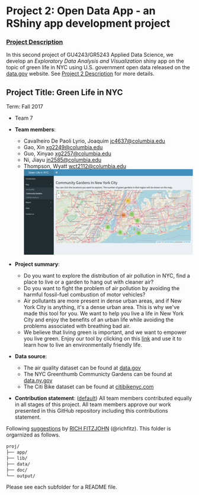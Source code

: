 # Project 2: Open Data App - an RShiny app development project
### [Project Description](doc/project2_desc.md)


In this second project of GU4243/GR5243 Applied Data Science, we develop an *Exploratory Data Analysis and Visualization* shiny app on the topic of green life in NYC using U.S. government open data released on the [data.gov](https://data.gov/) website. See [Project 2 Description](doc/project2_desc.md) for more details.  

## Project Title: Green Life in NYC
Term: Fall 2017

+ Team 7
+ **Team members**:
	+ Cavalheiro De Paoli Lyrio, Joaquim jc4637@columbia.edu
	+ Gao, Xin xg2249@columbia.edu
	+ Guo, Xinyao xg2257@columbia.edu
	+ Ni, Jiayu jn2585@columbia.edu
	+ Thompson, Wyatt wct2112@columbia.edu
![screenshot](doc/Screenshot-App.png)

+ **Project summary**: 
	+ Do you want to explore the distribution of air pollution in NYC, find a place to live or a garden to hang out with cleaner air? 
	+ Do you want to fight the problem of air pollution by avoiding the harmful fossil-fuel combustion of motor vehicles? 
	+ Air pollutants are more present in dense urban areas, and if New York City is anything, it's a dense urban area. This is why we've made this tool for you. We want to help you live a life in New York City and enjoy the benefits of an urban life while avoiding the problems associated with breathing bad air.
	+ We believe that living green is important, and we want to empower you live green. Enjoy our tool by clicking on this [link]() and use it to learn how to live an environmentally friendly life. 	

+ **Data source**: 
	+ The air quality dataset can be found at [data.gov](https://data.ny.gov/)
	+ The NYC Greenthumb Communicty Gardens can be found at [data.ny.gov](https://data.ny.gov/)
	+ The Citi Bike dataset can be found at [citibikenyc.com](https://www.citibikenyc.com/system-data)
+ **Contribution statement**: ([default](doc/a_note_on_contributions.md)) All team members contributed equally in all stages of this project. All team members approve our work presented in this GitHub repository including this contributions statement. 

Following [suggestions](http://nicercode.github.io/blog/2013-04-05-projects/) by [RICH FITZJOHN](http://nicercode.github.io/about/#Team) (@richfitz). This folder is orgarnized as follows.

```
proj/
├── app/
├── lib/
├── data/
├── doc/
└── output/
```

Please see each subfolder for a README file.

